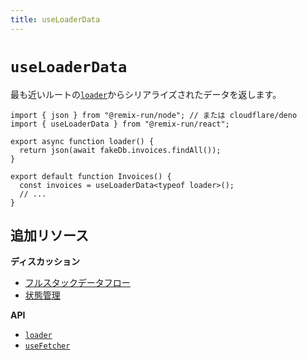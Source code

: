 ```yaml
---
title: useLoaderData
---
```


# `useLoaderData`

最も近いルートの[`loader`][loader]からシリアライズされたデータを返します。

```tsx lines=[2,9]
import { json } from "@remix-run/node"; // または cloudflare/deno
import { useLoaderData } from "@remix-run/react";

export async function loader() {
  return json(await fakeDb.invoices.findAll());
}

export default function Invoices() {
  const invoices = useLoaderData<typeof loader>();
  // ...
}
```

## 追加リソース

**ディスカッション**

- [フルスタックデータフロー][fullstack_data_flow]
- [状態管理][state_management]

**API**

- [`loader`][loader]
- [`useFetcher`][use_fetcher]

[loader]: ../route/loader
[fullstack_data_flow]: ../discussion/data-flow
[state_management]: ../discussion/state-management
[use_fetcher]: ./use-fetcher

